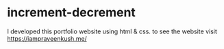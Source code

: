 # increment-decrement
I developed this portfolio website using html &amp; css. to see the website visit https://iampraveenkush.me/
